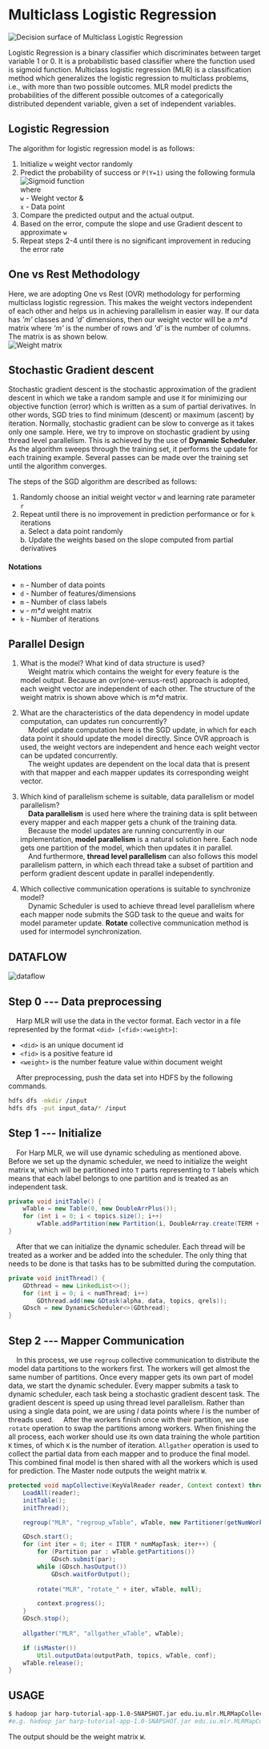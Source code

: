 # Multiclass Logistic Regression

![Decision surface of Multiclass Logistic Regression](/img/4-3-1.png)

Logistic Regression is a binary classifier which discriminates between target variable 1 or 0. It is a probabilistic based classifier where the function used is sigmoid function. Multiclass logistic regression (MLR) is a classification method which generalizes the logistic regression to multiclass problems, i.e., with more than two possible outcomes. MLR model predicts the probabilities of the different possible outcomes of a categorically distributed dependent variable, given a set of independent variables.

## Logistic Regression
The algorithm for logistic regression model is as follows:  
1. Initialize `w` weight vector randomly
2. Predict the probability of success or `P(Y=1)` using the following formula  
![Sigmoid function](/img/4-3-3.png)  
where  
`w` - Weight vector  &  
`x` - Data point  
3. Compare the predicted output and the actual output.
4. Based on the error, compute the slope and use Gradient descent to approximate `w`
5. Repeat steps 2-4 until there is no significant improvement in reducing the error rate

## One vs Rest Methodology
Here, we are adopting One vs Rest (OVR) methodology for performing multiclass logistic regression. This makes the weight vectors independent of each other and helps us in achieving parallelism in easier way. If our data has *'m'* classes and *'d'* dimensions, then our weight vector will be a *m\*d* matrix where *'m'* is the number of rows and *'d'* is the number of columns. The matrix is as shown below.  
![Weight matrix](/img/4-3-4.png)

## Stochastic Gradient descent
Stochastic gradient descent is the stochastic approximation of the gradient descent in which we take a random sample and use it for minimizing our objective function (error) which is written as a sum of partial derivatives. In other words, SGD tries to find minimum (descent) or maximum (ascent) by iteration. Normally, stochastic gradient can be slow to converge as it takes only one sample. Here, we try to improve on stochastic gradient by using thread level parallelism. This is achieved by the use of **Dynamic Scheduler**. As the algorithm sweeps through the training set, it performs the update for each training example. Several passes can be made over the training set until the algorithm converges.  

The steps of the SGD algorithm are described as follows:  
1. Randomly choose an initial weight vector `w` and learning rate parameter `r`
2. Repeat until there is no improvement in prediction performance or for `k` iterations   
	a. Select a data point randomly  
    b. Update the weights based on the slope computed from partial derivatives

#### Notations
* `n` - Number of data points
* `d` - Number of features/dimensions
* `m` - Number of class labels
* `w` - *m\*d* weight matrix
* `k` - Number of iterations

## Parallel Design
1. What is the model? What kind of data structure is used?  
&nbsp;&nbsp;&nbsp;&nbsp;Weight matrix which contains the weight for every feature is the model output. Because an ovr(one-versus-rest) approach is adopted, each weight vector are independent of each other. The structure of the weight matrix is shown above which is *m\*d* matrix.  


2. What are the characteristics of the data dependency in model update computation, can updates run concurrently?  
&nbsp;&nbsp;&nbsp;&nbsp;Model update computation here is the SGD update, in which for each data point it should update the model directly. Since OVR approach is used, the weight vectors are independent and hence each weight vector can be updated concurrently.  
&nbsp;&nbsp;&nbsp;&nbsp;The weight updates are dependent on the local data that is present with that mapper and each mapper updates its corresponding weight vector.  


3. Which kind of parallelism scheme is suitable, data parallelism or model parallelism?  
&nbsp;&nbsp;&nbsp;&nbsp;**Data parallelism** is used here where the training data is split between every mapper and each mapper gets a chunk of the training data.  
&nbsp;&nbsp;&nbsp;&nbsp;Because the model updates are running concurrently in our implementation, **model parallelism** is a natural solution here. Each node gets one partition of the model, which then updates it in parallel.  
&nbsp;&nbsp;&nbsp;&nbsp;And furthermore, **thread level parallelism** can also follows this model parallelism pattern, in which each thread take a subset of partition and perform gradient descent update in parallel independently.


4. Which collective communication operations is suitable to synchronize model?  
&nbsp;&nbsp;&nbsp;&nbsp;Dynamic Scheduler is used to achieve thread level parallelism where each mapper node submits the SGD task to the queue and waits for model parameter update. **Rotate** collective communication method is used for intermodel synchronization.  

## DATAFLOW

![dataflow](/img/4-3-2.png)

## Step 0 --- Data preprocessing

&nbsp;&nbsp;&nbsp;&nbsp;Harp MLR will use the data in the vector format. Each vector in a file represented by the format `<did> [<fid>:<weight>]`:

* `<did>` is an unique document id
* `<fid>` is a positive feature id
* `<weight>` is the number feature value within document weight

&nbsp;&nbsp;&nbsp;&nbsp;After preprocessing, push the data set into HDFS by the following commands.
```bash
hdfs dfs -mkdir /input  
hdfs dfs -put input_data/* /input
```

## Step 1 --- Initialize

&nbsp;&nbsp;&nbsp;&nbsp;For Harp MLR, we will use dynamic scheduling as mentioned above. Before we set up the dynamic scheduler, we need to initialize the weight matrix `W`, which will be partitioned into `T` parts representing to `T` labels which means that each label belongs to one partition and is treated as an independent task.
```Java
private void initTable() {
    wTable = new Table(0, new DoubleArrPlus());
    for (int i = 0; i < topics.size(); i++)
        wTable.addPartition(new Partition(i, DoubleArray.create(TERM + 1, false)));
}
```

&nbsp;&nbsp;&nbsp;&nbsp;After that we can initialize the dynamic scheduler. Each thread will be treated as a worker and be added into the scheduler. The only thing that needs to be done is that tasks has to be submitted during the computation.
```Java
private void initThread() {
    GDthread = new LinkedList<>();
    for (int i = 0; i < numThread; i++)
        GDthread.add(new GDtask(alpha, data, topics, qrels));
    GDsch = new DynamicScheduler<>(GDthread);
}
```

## Step 2 --- Mapper Communication
&nbsp;&nbsp;&nbsp;&nbsp;In this process, we use `regroup` collective communication to distribute the model data partitions to the workers first. The workers will get almost the same number of partitions. Once every mapper gets its own part of model data, we start the dynamic scheduler. Every mapper submits a task to dynamic scheduler, each task being a stochastic gradient descent task. The gradient descent is speed up using thread level parallelism. Rather than using a single data point, we are using *l* data points where *l* is the number of threads used.
&nbsp;&nbsp;&nbsp;&nbsp;After the workers finish once with their partition, we use `rotate` operation to swap the partitions among workers. When finishing the all process, each worker should use its own data training the whole partition `K` times, of which `K` is the number of iteration. `Allgather` operation is used to collect the partial data from each mapper and to produce the final model. This combined final model is then shared with all the workers which is used for prediction. The Master node outputs the weight matrix `W`.

```Java
protected void mapCollective(KeyValReader reader, Context context) throws IOException, InterruptedException {
    LoadAll(reader);
    initTable();
    initThread();

    regroup("MLR", "regroup_wTable", wTable, new Partitioner(getNumWorkers()));

    GDsch.start();        
    for (int iter = 0; iter < ITER * numMapTask; iter++) {
        for (Partition par : wTable.getPartitions())
            GDsch.submit(par);
        while (GDsch.hasOutput())
            GDsch.waitForOutput();
            
        rotate("MLR", "rotate_" + iter, wTable, null);

        context.progress();
    }
    GDsch.stop();
        
    allgather("MLR", "allgather_wTable", wTable);

    if (isMaster())
        Util.outputData(outputPath, topics, wTable, conf);
    wTable.release();
}
```

## USAGE

```bash
$ hadoop jar harp-tutorial-app-1.0-SNAPSHOT.jar edu.iu.mlr.MLRMapCollective [alpha] [number of iteration] [number of features] [number of workers] [number of threads] [topic file path] [qrel file path] [input path in HDFS] [output path in HDFS]
#e.g. hadoop jar harp-tutorial-app-1.0-SNAPSHOT.jar edu.iu.mlr.MLRMapCollective 1.0 100 47236 2 16 /rcv1v2/rcv1.topics.txt /rcv1v2/rcv1-v2.topics.qrels /input /output
```

The output should be the weight matrix `W`.
